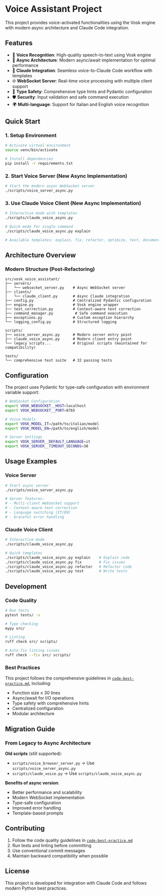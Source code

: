 # Voice Assistant Project

This project provides voice-activated functionalities using the Vosk engine with modern async architecture and Claude Code integration.

## Features

- 🎤 **Voice Recognition**: High-quality speech-to-text using Vosk engine
- 🔄 **Async Architecture**: Modern async/await implementation for optimal performance
- 🧠 **Claude Integration**: Seamless voice-to-Claude Code workflow with templates
- 🌐 **WebSocket Server**: Real-time voice processing with multiple client support
- 🔧 **Type Safety**: Comprehensive type hints and Pydantic configuration
- 🛡️ **Security**: Input validation and safe command execution
- 🌍 **Multi-language**: Support for Italian and English voice recognition

## Quick Start

### 1. Setup Environment
```bash
# Activate virtual environment
source venv/bin/activate

# Install dependencies
pip install -r requirements.txt
```

### 2. Start Voice Server (New Async Implementation)
```bash
# Start the modern async WebSocket server
./scripts/voice_server_async.py
```

### 3. Use Claude Voice Client (New Async Implementation)
```bash
# Interactive mode with templates
./scripts/claude_voice_async.py

# Quick mode for single command
./scripts/claude_voice_async.py explain

# Available templates: explain, fix, refactor, optimize, test, document, security, performance
```

## Architecture Overview

### Modern Structure (Post-Refactoring)
```
src/vosk_voice_assistant/
├── servers/
│   └── websocket_server.py    # Async WebSocket server
├── clients/
│   └── claude_client.py       # Async Claude integration
├── config.py                  # Centralized Pydantic configuration
├── engine.py                  # Vosk engine wrapper
├── text_correction.py         # Context-aware text correction
├── command_manager.py          # Safe command execution
├── exceptions.py              # Custom exception hierarchy
└── logging_config.py          # Structured logging

scripts/
├── voice_server_async.py      # Modern server entry point
├── claude_voice_async.py      # Modern client entry point
└── legacy scripts...          # Original scripts (maintained for compatibility)

tests/
└── comprehensive test suite   # 32 passing tests
```

## Configuration

The project uses Pydantic for type-safe configuration with environment variable support:

```bash
# WebSocket Configuration
export VOSK_WEBSOCKET__HOST=localhost
export VOSK_WEBSOCKET__PORT=8765

# Voice Models
export VOSK_MODEL_IT=/path/to/italian/model
export VOSK_MODEL_EN=/path/to/english/model

# Server Settings
export VOSK_SERVER__DEFAULT_LANGUAGE=it
export VOSK_SERVER__TIMEOUT_SECONDS=30
```

## Usage Examples

### Voice Server
```bash
# Start async server
./scripts/voice_server_async.py

# Server features:
# - Multi-client WebSocket support
# - Context-aware text correction
# - Language switching (IT/EN)
# - Graceful error handling
```

### Claude Voice Client
```bash
# Interactive mode
./scripts/claude_voice_async.py

# Quick templates
./scripts/claude_voice_async.py explain    # Explain code
./scripts/claude_voice_async.py fix        # Fix issues
./scripts/claude_voice_async.py refactor   # Refactor code
./scripts/claude_voice_async.py test       # Write tests
```

## Development

### Code Quality
```bash
# Run tests
pytest tests/ -v

# Type checking
mypy src/

# Linting
ruff check src/ scripts/

# Auto-fix linting issues
ruff check --fix src/ scripts/
```

### Best Practices
This project follows the comprehensive guidelines in [`code-best-practice.md`](code-best-practice.md), including:
- Function size ≤ 30 lines
- Async/await for I/O operations
- Type safety with comprehensive hints
- Centralized configuration
- Modular architecture

## Migration Guide

### From Legacy to Async Architecture

**Old scripts** (still supported):
- `scripts/voice_browser_server.py` → Use `scripts/voice_server_async.py`
- `scripts/claude_voice.py` → Use `scripts/claude_voice_async.py`

**Benefits of async version**:
- Better performance and scalability
- Modern WebSocket implementation
- Type-safe configuration
- Improved error handling
- Template-based prompts

## Contributing

1. Follow the code quality guidelines in [`code-best-practice.md`](code-best-practice.md)
2. Run tests and linting before committing
3. Use conventional commit messages
4. Maintain backward compatibility when possible

## License

This project is developed for integration with Claude Code and follows modern Python best practices.
